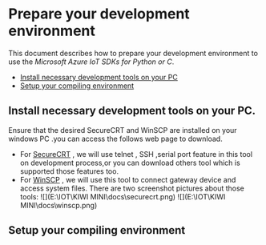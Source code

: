 # Prepare your development environment
This document describes how to prepare your development environment to use the *Microsoft Azure IoT SDKs for Python or C*.

- [Install necessary development tools on your PC](#windows)
- [Setup your compiling environment](#linux)

<a name="windows"></a>
## Install necessary development tools on your PC.
Ensure that the desired SecureCRT and WinSCP are installed on your windows PC .you can access the follows web page to download.
* For [SecureCRT](https://www.vandyke.com/download/securecrt/download.html) , we will use telnet , SSH ,serial port feature in this tool on development process,or you can download others tool which is supported those features too.
* For [WinSCP](https://winscp.net/eng/download.php) , we will use this tool to connect gateway device and access system files.
There are two screenshot pictures about those tools:
![](E:\IOT\KIWI MINI\docs\securecrt.png)
![](E:\IOT\KIWI MINI\docs\winscp.png)

<a name="linux"></a>
## Setup your compiling environment
